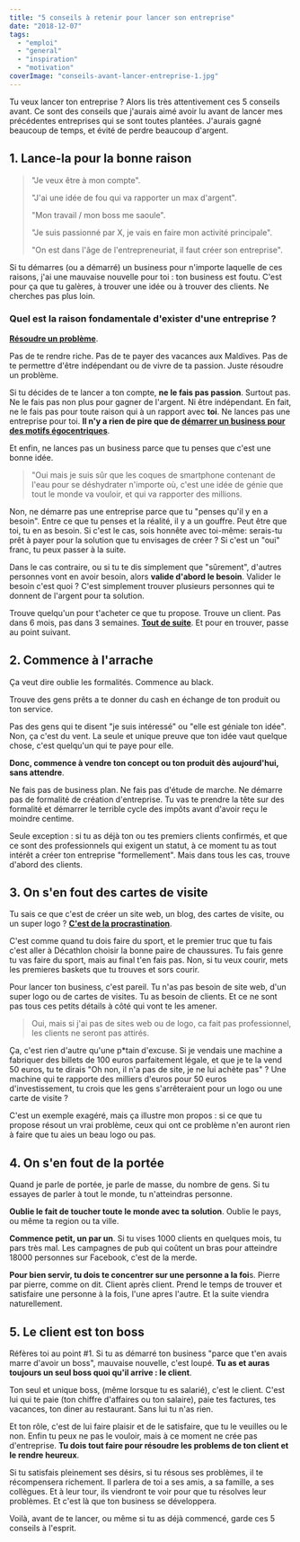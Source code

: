 ```yaml
---
title: "5 conseils à retenir pour lancer son entreprise"
date: "2018-12-07"
tags:
  - "emploi"
  - "general"
  - "inspiration"
  - "motivation"
coverImage: "conseils-avant-lancer-entreprise-1.jpg"
---
```


Tu veux lancer ton entreprise ? Alors lis très attentivement ces 5 conseils avant. Ce sont des conseils que j'aurais aimé avoir lu avant de lancer mes précédentes entreprises qui se sont toutes plantées. J'aurais gagné beaucoup de temps, et évité de perdre beaucoup d'argent. <!--more-->

## 1\. Lance-la pour la bonne raison

> "Je veux être à mon compte".
>
> "J'ai une idée de fou qui va rapporter un max d'argent".
>
> "Mon travail / mon boss me saoule".
>
> "Je suis passionné par X, je vais en faire mon activité principale".
>
> "On est dans l'âge de l'entrepreneuriat, il faut créer son entreprise".

Si tu démarres (ou a démarré) un business pour n'importe laquelle de ces raisons, j'ai une mauvaise nouvelle pour toi : ton business est foutu. C'est pour ça que tu galères, à trouver une idée ou à trouver des clients. Ne cherches pas plus loin.

### Quel est la raison fondamentale d'exister d'une entreprise ?

[**Résoudre un problème**](https://tobal.fr/comment-creer-une-startup-qui-rapporte/).

Pas de te rendre riche. Pas de te payer des vacances aux Maldives. Pas de te permettre d'être indépendant ou de vivre de ta passion. Juste résoudre un problème.

Si tu décides de te lancer a ton compte, **ne le fais pas passion**. Surtout pas. Ne le fais pas non plus pour gagner de l'argent. Ni être indépendant. En fait, ne le fais pas pour toute raison qui à un rapport avec **toi**. Ne lances pas une entreprise pour toi. **Il n'y a rien de pire que de [démarrer un business pour des motifs égocentriques](https://tobal.fr/10-raisons-de-ne-pas-creer-sa-startup/)**.

Et enfin, ne lances pas un business parce que tu penses que c'est une bonne idée.

> "Oui mais je suis sûr que les coques de smartphone contenant de l'eau pour se déshydrater n'importe où, c'est une idée de génie que tout le monde va vouloir, et qui va rapporter des millions.

Non, ne démarre pas une entreprise parce que tu "penses qu'il y en a besoin". Entre ce que tu penses et la réalité, il y a un gouffre. Peut être que toi, tu en as besoin. Si c'est le cas, sois honnête avec toi-même: serais-tu prêt à payer pour la solution que tu envisages de créer ? Si c'est un "oui" franc, tu peux passer à la suite.

Dans le cas contraire, ou si tu te dis simplement que "sûrement", d'autres personnes vont en avoir besoin, alors **valide d'abord le besoin**. Valider le besoin c'est quoi ? C'est simplement trouver plusieurs personnes qui te donnent de l'argent pour ta solution.

Trouve quelqu'un pour t'acheter ce que tu propose. Trouve un client. Pas dans 6 mois, pas dans 3 semaines. [**Tout de suite**](https://tobal.fr/envie-de-faire-quelque-chose-fais-le-maintenant-just-do-it/). Et pour en trouver, passe au point suivant.

## 2\. Commence à l'arrache

Ça veut dire oublie les formalités. Commence au black.

Trouve des gens prêts a te donner du cash en échange de ton produit ou ton service.

Pas des gens qui te disent "je suis intéressé" ou "elle est géniale ton idée". Non, ça c'est du vent. La seule et unique preuve que ton idée vaut quelque chose, c'est quelqu'un qui te paye pour elle.

**Donc, commence à vendre ton concept ou ton produit dès aujourd'hui, sans attendre**.

Ne fais pas de business plan. Ne fais pas d'étude de marche. Ne démarre pas de formalité de création d'entreprise. Tu vas te prendre la tête sur des formalité et démarrer le terrible cycle des impôts avant d'avoir reçu le moindre centime.

Seule exception : si tu as déjà ton ou tes premiers clients confirmés, et que ce sont des professionnels qui exigent un statut, à ce moment tu as tout intérêt a créer ton entreprise "formellement". Mais dans tous les cas, trouve d'abord des clients.

## 3\. On s'en fout des cartes de visite

Tu sais ce que c'est de créer un site web, un blog, des cartes de visite, ou un super logo ? [**C'est de la procrastination**](https://tobal.fr/3-techniques-pour-arreter-de-procrastiner/).

C'est comme quand tu dois faire du sport, et le premier truc que tu fais c'est aller à Décathlon choisir la bonne paire de chaussures. Tu fais genre tu vas faire du sport, mais au final t'en fais pas. Non, si tu veux courir, mets les premieres baskets que tu trouves et sors courir.

Pour lancer ton business, c'est pareil. Tu n'as pas besoin de site web, d'un super logo ou de cartes de visites. Tu as besoin de clients. Et ce ne sont pas tous ces petits détails à côté qui vont te les amener.

> Oui, mais si j'ai pas de sites web ou de logo, ca fait pas professionnel, les clients ne seront pas attirés.

Ça, c'est rien d'autre qu'une p\*tain d'excuse. Si je vendais une machine a fabriquer des billets de 100 euros parfaitement légale, et que je te la vend 50 euros, tu te dirais "Oh non, il n'a pas de site, je ne lui achète pas" ? Une machine qui te rapporte des milliers d'euros pour 50 euros d'investissement, tu crois que les gens s'arrêteraient pour un logo ou une carte de visite ?

C'est un exemple exagéré, mais ça illustre mon propos : si ce que tu propose résout un vrai problème, ceux qui ont ce problème n'en auront rien à faire que tu aies un beau logo ou pas.

## 4\. On s'en fout de la portée

Quand je parle de portée, je parle de masse, du nombre de gens. Si tu essayes de parler à tout le monde, tu n'atteindras personne.

**Oublie le fait de toucher toute le monde avec ta solution**. Oublie le pays, ou même ta region ou ta ville.

**Commence petit, un par un**. Si tu vises 1000 clients en quelques mois, tu pars très mal. Les campagnes de pub qui coûtent un bras pour atteindre 18000 personnes sur Facebook, c'est de la merde.

**Pour bien servir, tu dois te concentrer sur une personne a la foi**s. Pierre par pierre, comme on dit. Client après client. Prend le temps de trouver et satisfaire une personne à la fois, l'une apres l'autre. Et la suite viendra naturellement.

## 5\. Le client est ton boss

Réfères toi au point #1. Si tu as démarré ton business "parce que t'en avais marre d'avoir un boss", mauvaise nouvelle, c'est loupé. **Tu as et auras toujours un seul boss quoi qu'il arrive : le client**.

Ton seul et unique boss, (même lorsque tu es salarié), c'est le client. C'est lui qui te paie (ton chiffre d'affaires ou ton salaire), paie tes factures, tes vacances, ton diner au restaurant. Sans lui tu n'as rien.

Et ton rôle, c'est de lui faire plaisir et de le satisfaire, que tu le veuilles ou le non. Enfin tu peux ne pas le vouloir, mais à ce moment ne crée pas d'entreprise. **Tu dois tout faire pour résoudre les problems de ton client et le rendre heureux**.

Si tu satisfais pleinement ses désirs, si tu résous ses problèmes, il te récompensera richement. Il parlera de toi a ses amis, a sa famille, a ses collègues. Et à leur tour, ils viendront te voir pour que tu résolves leur problèmes. Et c'est là que ton business se développera.

Voilà, avant de te lancer, ou même si tu as déjà commencé, garde ces 5 conseils à l'esprit.
